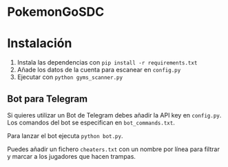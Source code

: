 PokemonGoSDC
============

# Instalación

1. Instala las dependencias con `pip install -r requirements.txt`
2. Añade los datos de la cuenta para escanear en `config.py`
3. Ejecutar con `python gyms_scanner.py`

## Bot para Telegram

 Si quieres utilizar un Bot de Telegram debes añadir la API key en `config.py`.
 Los comandos del bot se especifican en `bot_commands.txt`.

 Para lanzar el bot ejecuta `python bot.py`.

Puedes añadir un fichero `cheaters.txt` con un nombre por línea para filtrar y marcar
 a los jugadores que hacen trampas.